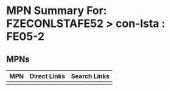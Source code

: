 



# MPN Summary For: FZECONLSTAFE52 > con-lsta : FE05-2

## MPNs
  

|MPN|Direct Links|Search Links|
| :--- | :--- | :--- |
||||
